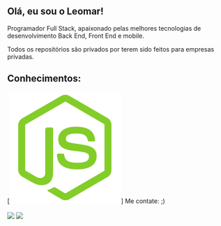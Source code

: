 
## Olá, eu sou o Leomar! 

Programador Full Stack, apaixonado pelas melhores tecnologias de desenvolvimento Back End, Front End e mobile.

Todos os repositórios são privados por terem sido feitos para empresas privadas.

## Conhecimentos:
[<img src="https://raw.githubusercontent.com/devicons/devicon/master/icons/nodejs/nodejs-original.svg" />]
Me contate: ;) </br></br>
[<img src="https://img.shields.io/badge/linkedin-%230077B5.svg?&style=for-the-badge&logo=linkedin&logoColor=white" />](https://www.linkedin.com/in/leomar-sousa-766139216/)
[<img src="https://img.shields.io/badge/whatsapp-%23128c7e.svg?&style=for-the-badge&logo=whatsapp&logoColor=white" />](https://wa.me/5598981487069)
